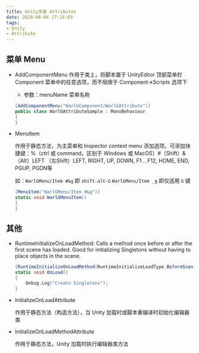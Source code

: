```yaml
---
title: Unity手册 Attributes
date: 2020-08-04 17:15:03
tags:
- Unity
- Attribute
---
```


## 菜单 Menu

- AddComponentMenu
  作用于类上，将脚本置于 UnityEditor 顶部菜单栏 Component 菜单中的任意选项，而不局限于 Component->Scripts 选项下
   - 参数：menuName 菜单名称

  ```c#
  [AddComponentMenu("WarlGComponent/WarlGAttribute")]
  public class WarlGAttributeSample : MonoBehaviour
  {
  }
  ```

  
  
- MenuItem

  作用于静态方法，为主菜单和 Inspector context menu 添加选项。可添加快捷键：%（ctrl 或 command，区别于 Windows 或 MacOS）#（Shift）&（Alt）LEFT （左Shift）LEFT, RIGHT, UP, DOWN, F1 .. F12, HOME, END, PGUP, PGDN等

  如：`WarlGMenu/Item #&g` 即 `shift-alt-G` `WarlGMenu/Item _g` 即仅适用 `G` 键

  ```c#
  [MenuItem("WarlGMenu/Item #&g")]
  static void WarlGMenuItem()
  {
  }
  ```
  
  


## 其他

- RuntimeInitializeOnLoadMethod: Calls a method once before or after the first scene has loaded. Good for initializing Singletons without having to place objects in the scene.

  ```c#
  [RuntimeInitializeOnLoadMethod(RuntimeInitializeLoadType.BeforeSceneLoad)]
  static void OnLoad()
  {
      Debug.Log("Create Singletons");
  }
  ```



- InitializeOnLoadAttribute

  作用于静态方法（构造方法），当 Unity 加载时或脚本重编译时初始化编辑器类
  
  


- InitializeOnLoadMethodAttribute

  作用于静态方法，Unity 加载时执行编辑器类方法